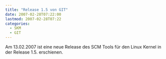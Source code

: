 ```yaml
---
title: "Release 1.5 von GIT"
date: 2007-02-28T07:22:00
lastmod: 2007-02-28T07:22
categories:
  - SKM
  - GIT
---
```

Am 13.02.2007 ist eine neue Release des SCM Tools für den Linux Kernel in der Release 1.5. erschienen. 
